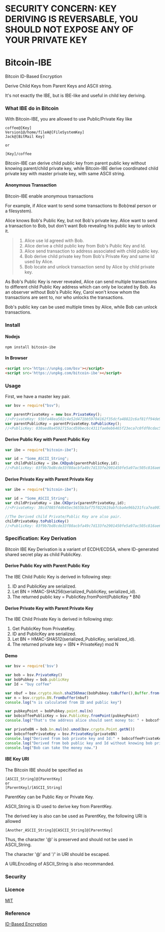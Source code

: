 # SECURITY CONCERN: KEY DERIVING IS REVERSABLE, YOU SHOULD NOT EXPOSE ANY OF YOUR PRIVATE KEY
# Bitcoin-IBE
Bitcoin ID-Based Encryption

Derive Child Keys from Parent Keys and ASCII string.

It's not exactly the IBE, but is IBE-like and useful in child key deriving.

### What IBE do in Bitcoin

With Bitcoin-IBE, you are allowed to use Public/Private Key like 

~~~
coffee@[Key]
Version1@/home/fileA@[FileSystemKey]
Jack@[BitMail Key]

or

[Key]/coffee
~~~

Bitcoin-IBE can derive child public key from parent public key without knowing parent/child private key, while Bitcoin-IBE derive coordinated child private key with master private key, with same ASCII string.

#### Anonymous Transaction

Bitcoin-IBE enable anonymous transactions

For example, if Alice want to send some transactions to Bob(real person or a filesystem).

Alice knows Bob's Public Key, but not Bob's private key.
Alice want to send a transaction to Bob, but don't want Bob revealing his public key to unlock it.

> 1. Alice use Id agreed with Bob.
> 2. Alice derive a child public key from Bob's Public Key and Id.
> 3. Alice send transaction to address associated with child public key.
> 4. Bob derive child private key from Bob's Private Key and same Id used by Alice.
> 5. Bob locate and unlock transaction send by Alice by child private key.
>

As Bob's Public Key is never revealed, Alice can send multiple transactions to different child Public Key address which can only be located by Bob. As an observer without Bob's Public Key, Carol won't know whom the transactions are sent to, nor who unlocks the transactions. 

Bob's public key can be used multiple times by Alice, while Bob can unlock transactions.


### Install

#### Nodejs

~~~shell
npm install bitcoin-ibe
~~~

#### In Browser

~~~html
<script src='https://unpkg.com/bsv'></script>
<script src='https://unpkg.com/bitcoin-ibe'></script>
~~~

### Usage

First, we have a master key pair.

~~~javascript
var bsv = require("bsv");

var parentPrivateKey = new bsv.PrivateKey();
//<PrivateKey: 93bfa48ea502c4e52d471bb59704162f35dcfa48822c6af81ff94de9567496ec, network: livenet>
var parentPublicKey = parentPrivateKey.toPublicKey();
//<PublicKey: 030aed0a4592715acd59bec6c4311fae0eb6465f23eca7c0fdf0cdac50f5a36b9f>
~~~

#### Derive Public Key with Parent Public Key

~~~javascript
var ibe = require("bitcoin-ibe");

var id = "Some_ASCII_String";
var childPublicKey = ibe.CKDpub(parentPublicKey,id);
//<PublicKey: 03f9b7bd8cde33f80acbfa49c7d133fe2901450fe5a97ac505c816ae6ee1dd6be1>
~~~

#### Derive Private Key with Parent Private Key

~~~javascript
var ibe = require("bitcoin-ibe");

var id = "Some_ASCII_String";
var childPrivateKey = ibe.CKDpriv(parentPrivateKey,id);
//<PrivateKey: 38cd7085f4d645ec5655b3af75f022619abfcba4e96b231fca7ea907f5586aa7, network: livenet>

//The Derived child Private/Public Key are also pair.
childPrivateKey.toPublicKey()
//<PublicKey: 03f9b7bd8cde33f80acbfa49c7d133fe2901450fe5a97ac505c816ae6ee1dd6be1>
~~~

### Specification: Key Derivation

Bitcoin IBE Key Derivation is a variant of ECDH/ECDSA, where ID-generated shared secret play as child PublicKey.

#### Derive Public Key with Parent Public Key

The IBE Child Public Key is derived in following step:

1. ID and PublicKey are serialized.
2. Let BN = HMAC-SHA256(serialized_PublicKey, serialized_id).
3. The returned public key = PublicKey.fromPoint(PublicKey * BN)

#### Derive Private Key with Parent Private Key

The IBE Child Private Key is derived in following step:

1. Get PublicKey from PrivateKey.
2. ID and PublicKey are serialized.
3. Let BN = HMAC-SHA512(serialized_PublicKey, serialized_id).
4. The returned private key = (BN * PrivateKey) mod N

#### Demo

~~~javascript
var bsv = require('bsv')

var bob = bsv.PrivateKey()
var bobPubkey = bob.publicKey
var Id = "buy coffee"

var nbuf = bsv.crypto.Hash.sha256hmac(bobPubkey.toBuffer(),Buffer.from('Id'))
var n = bsv.crypto.BN.fromBuffer(nbuf)
console.log("n is calculated from ID and public key")

var pubkeyPoint = bobPubkey.point.mul(n)
var bobcoffeePublicKey = bsv.PublicKey.fromPoint(pubkeyPoint)
console.log("That's the address alice should sent money to: " + bobcoffeePublicKey.toAddress())

var privateBN = bob.bn.mul(n).umod(bsv.crypto.Point.getN())
var bobcoffeePrivateKey = bsv.PrivateKey(privateBN)
console.log("Derived from bob private key and Id:" + bobcoffeePrivateKey.publicKey)
console.log("Derived from bob public key and Id without knowing bob private key:" + bobcoffeePublicKey)
console.log("Bob can take the money now.")

~~~

#### IBE Key URI

The Bitcoin IBE should be specified as 

~~~
[ASCII_String]@[ParentKey]
or
[ParentKey]/[ASCII_String]
~~~

ParentKey can be Public Key or Private Key.

ASCII_String is ID used to derive key from ParentKey.

The derived key is also can be used as ParentKey, the following URI is allowed

~~~
[Another_ASCII_String]@[ASCII_String]@[ParentKey]
~~~

Thus, the character '@' is preserved and should not be used in ASCII_String.

The character '@' and '/' in URI should be escaped.

A URLEncoding of ASCII_String is also recommanded.

### Security



### Licence

[MIT](https://github.com/monkeylord/bitcoin-ibe/blob/master/LICENSE.md)

### Reference
[ID-Based Encryption](https://en.wikipedia.org/wiki/ID-based_encryption)
